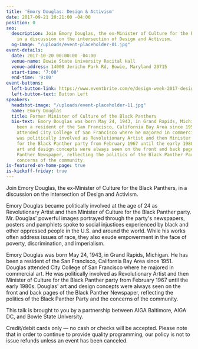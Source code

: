 ```yaml
---
title: 'Emory Douglas: Design & Activism'
date: 2017-09-21 20:21:00 -04:00
position: 0
seo:
  description: Join Emory Douglas, the ex-Minister of Culture for the Black Panthers,
    in a discussion on the intersection of Design and Activism.
  og-image: "/uploads/event-placeholder-01.jpg"
event-details:
  date: 2017-10-20 00:00:00 -04:00
  venue-name: Bowie State University Recital Hall
  venue-address: 14000 Jericho Park Rd, Bowie, Maryland 20715
  start-time: '7:00'
  end-time: '9:00'
event-buttons:
  left-button-link: https://www.eventbrite.com/e/design-week-2017-design-activism-tickets-37625220046?aff=efbevent
  left-button-text: Button Left
speakers:
  headshot-image: "/uploads/event-placeholder-11.jpg"
  name: Emory Douglas
  title: Former Minister of Culture of the Black Panthers
  bio-text: Emory Douglas was born May 24, 1943, in Grand Rapids, Michigan. He has
    been a resident of the San Francisco, California Bay Area since 1951. Douglas
    attended City College of San Francisco where he majored in commercial art. He
    was politically involved as Revolutionary Artist and then Minister of Culture
    for the Black Panther party from February 1967 until the early 1980s. Douglas'
    art and design concepts were always seen on the front and back pages of the Black
    Panther Newspaper, reflecting the politics of the Black Panther Party and the
    concerns of the community.
is-featured-on-home-page: true
is-kickoff-friday: true
---
```


Join Emory Douglas, the ex-Minister of Culture for the Black Panthers, in a discussion on the intersection of Design and Activism.

Emory Douglas became politically involved at the age of 24 as Revolutionary Artist and then Minister of Culture for the Black Panther party. Mr. Douglas' powerful images portrayed through the party's newspapers, posters and pamphlets spoke to social injustices experienced by black and other oppressed people in the U.S. and around the world. While his works often address issues of race, they also exude empowerment in the face of poverty, discrimination, and imperialism.

Emory Douglas was born May 24, 1943, in Grand Rapids, Michigan. He has been a resident of the San Francisco, California Bay Area since 1951. Douglas attended City College of San Francisco where he majored in commercial art. He was politically involved as Revolutionary Artist and then Minister of Culture for the Black Panther party from February 1967 until the early 1980s. Douglas' art and design concepts were always seen on the front and back pages of the Black Panther Newspaper, reflecting the politics of the Black Panther Party and the concerns of the community.

This talk is brought to you by a partnership between AIGA Baltimore, AIGA DC, and Bowie State University. 

Credit/debit cards only — no cash or checks will be accepted. Please note that in order to continue to provide quality programming, our policy is not to issue refunds unless an event has been canceled.